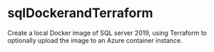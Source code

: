 # sqlDockerandTerraform
Create a local Docker image of SQL server 2019, using Terraform to optionally upload the image to an Azure container instance. 
